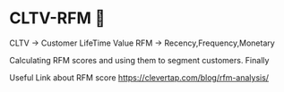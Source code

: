 # CLTV-RFM 🌼

CLTV -> Customer LifeTime Value
RFM -> Recency,Frequency,Monetary

Calculating RFM scores and using them to segment customers. Finally 


Useful Link about RFM score
https://clevertap.com/blog/rfm-analysis/
